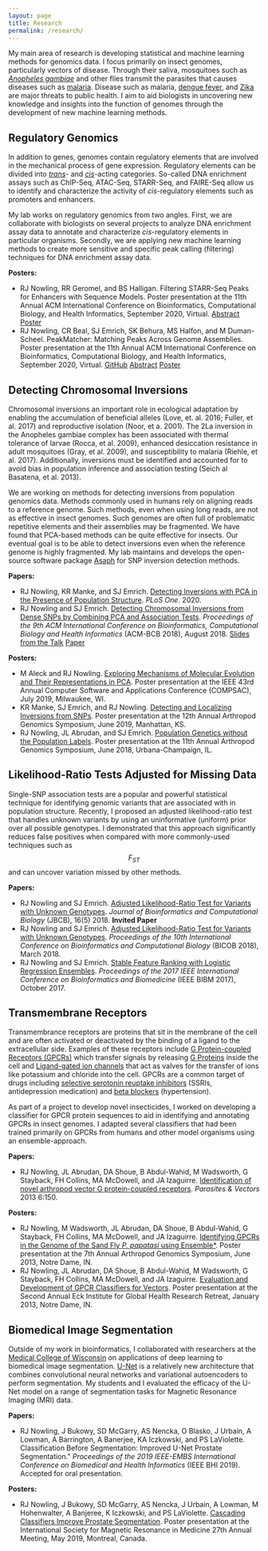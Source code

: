 ```yaml
---
layout: page
title: Research
permalink: /research/
---
```


My main area of research is developing statistical and machine learning methods for genomics data.  I focus primarily on insect genomes, particularly vectors of disease.  Through their saliva, mosquitoes such as *[Anopheles gambiae](https://en.wikipedia.org/wiki/Anopheles_gambiae)* and other flies transmit the parasites that causes diseases such as [malaria](https://en.wikipedia.org/wiki/Malaria). Disease such as malaria, [dengue fever](https://en.wikipedia.org/wiki/Dengue_fever), and [Zika](https://en.wikipedia.org/wiki/Zika_fever) are major threats to public health.  I aim to aid biologists in uncovering new knowledge and insights into the function of genomes through the development of new machine learning methods.

## Regulatory Genomics
In addition to genes, genomes contain regulatory elements that are involved in the mechanical process of gene expression.  Regulatory elements can be divided into [*trans*](https://en.wikipedia.org/wiki/Trans-regulatory_element)- and [*cis*](https://en.wikipedia.org/wiki/Cis-regulatory_element)-acting categories.  So-called DNA enrichment assays such as ChIP-Seq, ATAC-Seq, STARR-Seq, and FAIRE-Seq allow us to identify and characterize the activity of *cis*-regulatory elements such as promoters and enhancers.

My lab works on regulatory genomics from two angles.  First, we are collaborate with biologists on several projects to analyze DNA enrichment assay data to annotate and characterize *cis*-regulatory elements in particular organisms.  Secondly, we are applying new machine learning methods to create more sensitive and specific peak calling (filtering) techniques for DNA enrichment assay data.

**Posters:**

* RJ Nowling, RR Geromel, and BS Halligan. Filtering STARR-Seq Peaks for Enhancers with Sequence Models. Poster presentation at the 11th Annual ACM International Conference on Bioinformatics, Computational Biology, and Health Informatics, September 2020, Virtual.  [Abstract](/publications/acm_bcb_2020_enhancer_ssl_abstract.pdf) [Poster](/publications/ACMBCB_2020_enhancer_ssl.pdf)
* RJ Nowling, CR Beal, SJ Emrich, SK Behura, MS Halfon, and M Duman-Scheel. PeakMatcher: Matching Peaks Across Genome Assemblies. Poster presentation at the 11th Annual ACM International Conference on Bioinformatics, Computational Biology, and Health Informatics, September 2020, Virtual.  [GitHub](https://github.com/rnowling/peak-matcher) [Abstract](/publications/acm_bcb_2020_peak_matcher_abstract.pdf) [Poster](/publications/ACMBCB_2020_peakmatcher.pdf)

## Detecting Chromosomal Inversions
Chromosomal inversions an important role in ecological adaptation by enabling the accumulation of beneficial alleles (Love, et. al. 2016; Fuller, et al. 2017) and reproductive isolation (Noor, et a. 2001). The 2La inversion in the Anopheles gambiae complex has been associated with thermal tolerance of larvae (Rocca, et al. 2009), enhanced desiccation resistance in adult mosquitoes (Gray, et al. 2009), and susceptibility to malaria (Riehle, et al. 2017). Additionally, inversions must be identified and accounted for to avoid bias in population inference and association testing (Seich al Basatena, et al. 2013). 

We are working on methods for detecting inversions from population genomics data.  Methods commonly used in humans rely on aligning reads to a reference genome.  Such methods, even when using long reads, are not as effective in insect genomes.  Such genomes are often full of problematic repetitive elements and their assemblies may be fragmented.  We have found that PCA-based methods can be quite effective for insects.  Our eventual goal is to be able to detect inversions even when the reference genome is highly fragmented.  My lab maintains and develops the open-source software package [Asaph](https://github.com/rnowling/asaph) for SNP inversion detection methods.

**Papers:**

* RJ Nowling, KR Manke, and SJ Emrich. [Detecting Inversions with PCA in the Presence of Population Structure](https://journals.plos.org/plosone/article?id=10.1371/journal.pone.0240429). *PLoS One*. 2020.
* RJ Nowling and SJ Emrich. [Detecting Chromosomal Inversions from Dense SNPs by Combining PCA and Association Tests](https://dl.acm.org/citation.cfm?id=3233571). *Proceedings of the 9th ACM International Conference on Bioinformatics, Computational Biology and Health Informatics* (ACM-BCB 2018), August 2018. [Slides from the Talk](/publications/RNowling_ACMBCB2018_slides.pdf) [Paper](/publications/ACMBCB_2018.pdf)

**Posters:**
* M Aleck and RJ Nowling. [Exploring Mechanisms of Molecular Evolution and Their Representations in PCA](/publications/IEEE_COMPSAC_2019.pdf). Poster presentation at the IEEE 43rd Annual Computer Software and Applications Conference (COMPSAC), July 2019, Milwaukee, WI.
* KR Manke, SJ Emrich, and RJ Nowling. [Detecting and Localizing Inversions from SNPs](/publications/AGS_2019.pdf).  Poster presentation at the 12th Annual Arthropod Genomics Symposium, June 2019, Manhattan, KS.
* RJ Nowling, JL Abrudan, and SJ Emrich. [Population Genetics without the Population Labels](/publications/AGS_2018.pdf). Poster presentation at the 11th Annual Arthropod Genomics Symposium, June 2018, Urbana-Champaign, IL.

## Likelihood-Ratio Tests Adjusted for Missing Data
Single-SNP association tests are a popular and powerful statistical technique for identifying genomic variants that are associated with in population structure.  Recently, I proposed an adjusted likelihood-ratio test that handles unknown variants by using an uninformative (uniform) prior over all possible genotypes.  I demonstrated that this approach significantly reduces false positives when compared with more commonly-used techniques such as $$F_{ST}$$ and can uncover variation missed by other methods.

**Papers:**
* RJ Nowling and SJ Emrich. [Adjusted Likelihood-Ratio Test for Variants with Unknown Genotypes](https://www.worldscientific.com/doi/10.1142/S0219720018400206). *Journal of Bioinformatics and Computational Biology* (JBCB), 16(5) 2018. **Invited Paper**
* RJ Nowling and SJ Emrich. [Adjusted Likelihood-Ratio Test for Variants with Unknown Genotypes](/publications/BICOB_2018.pdf). *Proceedings of the 10th International Conference on Bioinformatics and Computational Biology* (BICOB 2018), March 2018.
* RJ Nowling and SJ Emrich. [Stable Feature Ranking with Logistic Regression Ensembles](/publications/BIBM_2017.pdf). *Proceedings of the 2017 IEEE International Conference on Bioinformatics and Biomedicine* (IEEE BIBM 2017), October 2017.

## Transmembrane Receptors
Transmembrance receptors are proteins that sit in the membrane of the cell and are often activated or deactivated by the binding of a ligand to the extracellular side.  Examples of these receptors include [G Protein-coupled Receptors (GPCRs)](https://en.wikipedia.org/wiki/G_protein–coupled_receptor) which transfer signals by releasing [G Proteins](https://en.wikipedia.org/wiki/G_protein) inside the cell and [Ligand-gated ion channels](https://en.wikipedia.org/wiki/Ligand-gated_ion_channel) that act as valves for the transfer of ions like potassium and chloride into the cell. GPCRs are a common target of drugs including [selective serotonin reuptake inhibitors](https://en.wikipedia.org/wiki/Selective_serotonin_reuptake_inhibitor) (SSRIs, antidepression medication) and [beta blockers](https://en.wikipedia.org/wiki/Beta_blocker) (hypertension).

As part of a project to develop novel insecticides, I worked on developing a classifier for GPCR protein sequences to aid in identifying and annotating GPCRs in insect genomes.  I adapted several classifiers that had been trained primarily on GPCRs from humans and other model organisms using an ensemble-approach.

**Papers:**
* RJ Nowling, JL Abrudan, DA Shoue, B Abdul-Wahid, M Wadsworth, G Stayback, FH Collins, MA McDowell, and JA Izaguirre. [Identification of novel arthropod vector G protein-coupled receptors](https://parasitesandvectors.biomedcentral.com/articles/10.1186/1756-3305-6-150). *Parasites & Vectors* 2013 6:150.

**Posters:**
* RJ Nowling,  M Wadsworth, JL Abrudan, DA Shoue, B Abdul-Wahid, G Stayback, FH Collins, MA McDowell, and JA Izaguirre. [Identifying GPCRs in the Genome of the Sand Fly *P. papatasi* using Ensemble\*](/publications/AGS_2013.pdf). Poster presentation at the 7th Annual Arthropod Genomics Symposium, June 2013, Notre Dame, IN.
* RJ Nowling, JL Abrudan, DA Shoue, B Abdul-Wahid, M Wadsworth, G Stayback, FH Collins, MA McDowell, and JA Izaguirre. [Evaluation and Development of GPCR Classifiers for Vectors](/publications/Eck_Institute_Retreat_2013.pdf). Poster presentation at the Second Annual Eck Institute for Global Health Research Retreat, January 2013, Notre Dame, IN.

## Biomedical Image Segmentation
Outside of my work in bioinformatics, I collaborated with researchers at the [Medical College of Wisconsin](https://www.mcw.edu/) on applications of deep learning to biomedical image segmentation.  [U-Net](https://arxiv.org/abs/1505.04597) is a relatively new architecture that combines convolutional neural networks and variational autoencoders to perform segmentation.   My students and I evaluated the efficacy of the U-Net model on a range of segmentation tasks for Magnetic Resonance Imaging (MRI) data.

**Papers:**
* RJ Nowling, J Bukowy, SD McGarry, AS Nencka, O Blasko, J Urbain, A Lowman, A Barrington, A Banerjee, KA Iczkowski, and PS LaViolette. Classification Before Segmentation: Improved U-Net Prostate Segmentation." *Proceedings of the 2019 IEEE-EMBS International Conference on Biomedical and Health Informatics* (IEEE BHI 2019). Accepted for oral presentation.

**Posters:**
* RJ Nowling, J Bukowy, SD McGarry, AS Nencka, J Urbain, A Lowman, M Hohenwalter, A Banjeree, K Iczkowski, and PS LaViolette. [Cascading Classifiers Improve Prostate Segmentation](/publications/ISMRM_2019_abstract.pdf). Poster presentation at the International Society for Magnetic Resonance in Medicine 27th Annual Meeting, May 2019, Montreal, Canada. 
